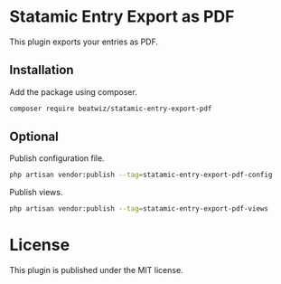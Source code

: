 # Statamic Entry Export as PDF

This plugin exports your entries as PDF.

## Installation
Add the package using composer. 
```bash
composer require beatwiz/statamic-entry-export-pdf
```

## Optional
Publish configuration file.
```bash
php artisan vendor:publish --tag=statamic-entry-export-pdf-config
```
Publish views.
```bash
php artisan vendor:publish --tag=statamic-entry-export-pdf-views
```

# License 
This plugin is published under the MIT license.
